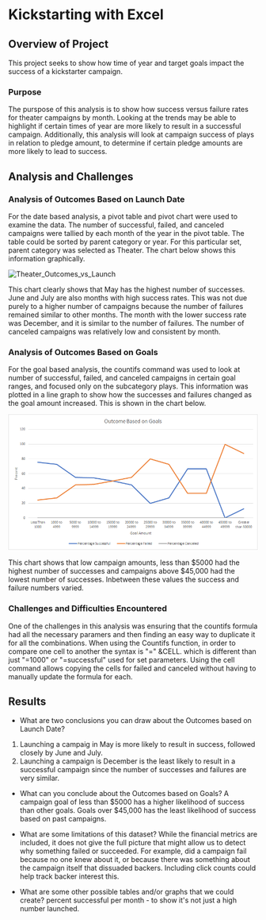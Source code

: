 # Kickstarting with Excel

## Overview of Project
This project seeks to show how time of year and target goals impact the success of a kickstarter campaign. 

### Purpose
The purspose of this analysis is to show how success versus failure rates for theater campaigns by month. Looking at the trends may be able to highlight if certain times of year are more likely to result in a successful campaign. Additionally, this analysis will look at campaign success of plays in relation to pledge amount, to determine if certain pledge amounts are more likely to lead to success.

## Analysis and Challenges

### Analysis of Outcomes Based on Launch Date
For the date based analysis, a pivot table and pivot chart were used to examine the data. The number of successful, failed, and canceled campaigns were tallied by each month of the year in the pivot table. The table could be sorted by parent category or year. For this particular set, parent category was selected as Theater. The chart below shows this information graphically.

![Theater_Outcomes_vs_Launch](C:\Users\kgaler\Git\ClassFiles\CrowdFundingAnalysis\Resources\Theater_Outcomes_vs_Launch.png)

This chart clearly shows that May has the highest number of successes. June and July are also months with high success rates. This was not due purely to a higher number of campaigns because the number of failures remained similar to other months. The month with the lower success rate was December, and it is similar to the number of failures. The number of canceled campaigns was relatively low and consistent by month.

### Analysis of Outcomes Based on Goals
For the goal based analysis, the countifs command was used to look at number of successful, failed, and canceled campaigns in certain goal ranges, and focused only on the subcategory plays. This information was plotted in a line graph to show how the successes and failures changed as the goal amount increased. This is shown in the chart below.

![Outcomes_vs_Goals](Resources/Outcomes_vs_Goals.png)

This chart shows that low campaign amounts, less than $5000 had the highest number of successes and campaigns above $45,000 had the lowest number of successes. Inbetween these values the success and failure numbers varied. 

### Challenges and Difficulties Encountered
One of the challenges in this analysis was ensuring that the countifs formula had all the necessary paramers and then finding an easy way to duplicate it for all the combinations. When using the Countifs function, in order to compare one cell to another the syntax is "=" &CELL. which is different than just "=1000" or "=successful" used for set parameters. Using the cell command allows copying the cells for failed and canceled without having to manually update the formula for each.

## Results

- What are two conclusions you can draw about the Outcomes based on Launch Date?
1. Launching a campaig in May is more likely to result in success, followed closely by June and July.
2. Launching a campaign is December is the least likely to result in a successful campaign since the number of successes and failures are very similar.

- What can you conclude about the Outcomes based on Goals?
A campaign goal of less than $5000 has a higher likelihood of success than other goals. Goals over $45,000 has the least likelihood of success based on past campaigns. 

- What are some limitations of this dataset?
While the financial metrics are included, it does not give the full picture that might allow us to detect why something failed or succeeded. For example, did a campaign fail because no one knew about it, or because there was something about the campaign itself that dissuaded backers. Including click counts could help track backer interest this.

- What are some other possible tables and/or graphs that we could create?
percent successful per month - to show it's not just a high number launched.
